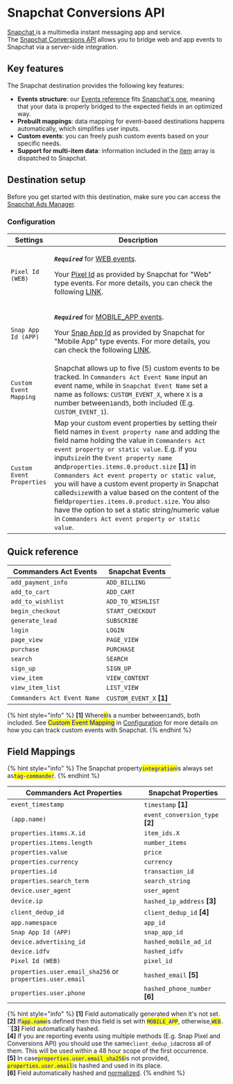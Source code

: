 # Snapchat Conversions API

[Snapchat ](https://www.snapchat.com/)is a multimedia instant messaging app and service. \
The [Snapchat Conversions API](https://marketingapi.snapchat.com/docs/conversion.html#introduction) allows you to bridge web and app events to Snapchat via a server-side integration.

## Key features

The Snapchat destination provides the following key features:

* **Events structure**: our [Events reference](https://community.commandersact.com/platform-x/developers/tracking/events-reference) fits [Snapchat's one](https://marketingapi.snapchat.com/docs/conversion.html#parameters-for-event-type-platform), meaning that your data is properly bridged to the expected fields in an optimized way.
* **Prebuilt mappings**: data mapping for event-based destinations happens automatically, which simplifies user inputs.
* **Custom events**: you can freely push custom events based on your specific needs.
* **Support for multi-item data**: information included in the [item](https://community.commandersact.com/platform-x/developers/tracking/events-reference#item) array is dispatched to Snapchat.

## Destination setup

Before you get started with this destination, make sure you can access the [Snapchat Ads Manager](https://ads.snapchat.com).

### Configuration

| Settings                  | Description                                                                                                                                                                                                                                                                                                                                                                                                                                                                                                                                                                                                   |
| ------------------------- | ------------------------------------------------------------------------------------------------------------------------------------------------------------------------------------------------------------------------------------------------------------------------------------------------------------------------------------------------------------------------------------------------------------------------------------------------------------------------------------------------------------------------------------------------------------------------------------------------------------- |
| `Pixel Id (WEB)`          | <p><em><strong><code>Required</code> </strong></em> for <a href="https://marketingapi.snapchat.com/docs/conversion.html#web-parameters">WEB events</a>.</p><p>Your <a href="https://businesshelp.snapchat.com/s/article/pixel-website-install?language=en_US">Pixel Id</a> as provided by Snapchat for "Web" type events. For more details, you can check the following <a href="https://businesshelp.snapchat.com/s/article/pixel-website-install?language=en_US">LINK</a>.</p>                                                                                                                              |
| `Snap App Id (APP)`       | <p><em><strong><code>Required</code></strong></em> for <a href="https://marketingapi.snapchat.com/docs/conversion.html#mobile_app-parameters">MOBILE_APP events</a>.</p><p>Your <a href="https://businesshelp.snapchat.com/s/article/snap-app-id?language=en_US">Snap App Id</a> as provided by Snapchat for "Mobile App" type events. For more details, you can check the following <a href="https://businesshelp.snapchat.com/s/article/snap-app-id?language=en_US">LINK</a>.</p>                                                                                                                           |
| `Custom Event Mapping`    | Snapchat allows up to five (5) custom events to be tracked. In `Commanders Act Event Name` input an event name, while in `Snapchat Event Name` set a name as follows: `CUSTOM_EVENT_X`, where `X` is a number between`1`and`5`, both included (E.g. `CUSTOM_EVENT_1`).                                                                                                                                                                                                                                                                                                                                        |
| `Custom Event Properties` | Map your custom event properties by setting their field names in `Event property name` and adding the field name holding the value in `Commanders Act event property or static value`. E.g. if you input`size`in the `Event property name` and`properties.items.0.product.size` **\[1]** in `Commanders Act event property or static value`, you will have a custom event property in Snapchat called`size`with a value based on the content of the field`properties.items.0.product.size`. You also have the option to set a static string/numeric value in `Commanders Act event property or static value`. |

## Quick reference

| Commanders Act Events       | Snapchat Events           |
| --------------------------- | ------------------------- |
| `add_payment_info`          | `ADD_BILLING`             |
| `add_to_cart`               | `ADD_CART`                |
| `add_to_wishlist`           | `ADD_TO_WISHLIST`         |
| `begin_checkout`            | `START_CHECKOUT`          |
| `generate_lead`             | `SUBSCRIBE`               |
| `login`                     | `LOGIN`                   |
| `page_view`                 | `PAGE_VIEW`               |
| `purchase`                  | `PURCHASE`                |
| `search`                    | `SEARCH`                  |
| `sign_up`                   | `SIGN_UP`                 |
| `view_item`                 | `VIEW_CONTENT`            |
| `view_item_list`            | `LIST_VIEW`               |
| `Commanders Act Event Name` | `CUSTOM_EVENT_X` **\[1]** |

{% hint style="info" %}
**\[1]** Where<mark style="color:blue;">`X`</mark>is a number between`1`and`5`, both included. See <mark style="color:blue;">Custom Event Mapping</mark> in [Configuration](snapchat-conversions-api.md#configuration) for more details on how you can track custom events with Snapchat.
{% endhint %}

## Field Mappings

{% hint style="info" %}
The Snapchat property<mark style="color:blue;">`integration`</mark>is always set as<mark style="color:blue;">`tag-commander`</mark>.
{% endhint %}

| Commanders Act Properties                                 | Snapchat Properties              |
| --------------------------------------------------------- | -------------------------------- |
| `event_timestamp`                                         | `timestamp` **\[1]**             |
| `(app.name)`                                              | `event_conversion_type` **\[2]** |
| `properties.items.X.id`                                   | `item_ids.X`                     |
| `properties.items.length`                                 | `number_items`                   |
| `properties.value`                                        | `price`                          |
| `properties.currency`                                     | `currency`                       |
| `properties.id`                                           | `transaction_id`                 |
| `properties.search_term`                                  | `search_string`                  |
| `device.user_agent`                                       | `user_agent`                     |
| `device.ip`                                               | `hashed_ip_address` **\[3]**     |
| `client_dedup_id`                                         | `client_dedup_id` **\[4]**       |
| `app.namespace`                                           | `app_id`                         |
| `Snap App Id (APP)`                                       | `snap_app_id`                    |
| `device.advertising_id`                                   | `hashed_mobile_ad_id`            |
| `device.idfv`                                             | `hashed_idfv`                    |
| `Pixel Id (WEB)`                                          | `pixel_id`                       |
| `properties.user.email_sha256` or `properties.user.email` | `hashed_email` **\[5]**          |
| `properties.user.phone`                                   | `hashed_phone_number` **\[6]**   |

{% hint style="info" %}
**\[1]** Field automatically generated when it's not set.\
**\[2]** If<mark style="color:blue;">`app.name`</mark>is defined then this field is set with <mark style="color:blue;">`MOBILE_APP`</mark>, otherwise,<mark style="color:blue;">`WEB`</mark>`.`\
``**\[3]** Field automatically hashed.\
**\[4]** If you are reporting events using multiple methods (E.g. Snap Pixel and Conversions API) you should use the same`client_dedup_id`across all of them. This will be used within a 48 hour scope of the first occurrence.\
**\[5]** In case<mark style="color:blue;">`properties.user.email_sha256`</mark>is not provided, <mark style="color:blue;">`properties.user.email`</mark>is hashed and used in its place.\
**\[6]** Field automatically hashed and [normalized](https://marketingapi.snapchat.com/docs/conversion.html#data-hygiene).
{% endhint %}
